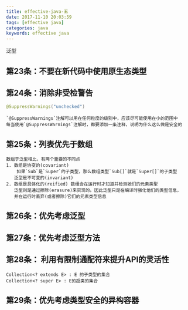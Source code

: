```yaml
---
title: effective-java-五
date: 2017-11-10 20:03:59
tags: [effective java]
categories: java
keywords: effective java
---
```


泛型

## 第23条：不要在新代码中使用原生态类型

## 第24条：消除非受检警告

```java
@SuppressWarnings("unchecked")
```
    `@SuppressWarnings`注解可以用在任何粒度的级别中，应该尽可能使用在小的范围中 
    每当使用`@SuppressWarnings`注解时，都要添加一条注释，说明为什么这么做是安全的

## 第25条：列表优先于数组

    数组于泛型相比，有两个重要的不同点
    1. 数组是协变的(covariant) 
        如果`Sub`是`Super`的子类型，那么数组类型`Sub[]`就是`Super[]`的子类型
       泛型是不可变的(invariant)
    2. 数组是具体化的(reified) 数组会在运行时才知道并检测她们的元素类型
       泛型则是通过擦除(erasure)来实现的。因此泛型只是在编译时强化他们的类型信息，
       并在运行时丢弃(或者擦除)它们的元素类型信息

## 第26条：优先考虑泛型

## 第27条：优先考虑泛型方法

## 第28条： 利用有限制通配符来提升API的灵活性
    Collection<? extends E> : E 的子类型的集合
    Collection<? super E> : E的超类的集合

## 第29条：优先考虑类型安全的异构容器

